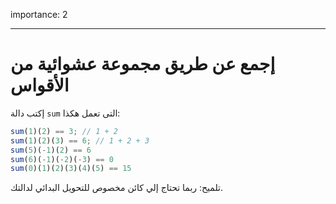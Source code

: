 importance: 2

---
# إجمع عن طريق مجموعة عشوائية من الأقواس

إكتب دالة `sum` التى تعمل هكذا:


```js
sum(1)(2) == 3; // 1 + 2
sum(1)(2)(3) == 6; // 1 + 2 + 3
sum(5)(-1)(2) == 6
sum(6)(-1)(-2)(-3) == 0
sum(0)(1)(2)(3)(4)(5) == 15
```

تلميح: ربما تحتاج إلي كائن مخصوص للتحويل البدائي لدالتك.
